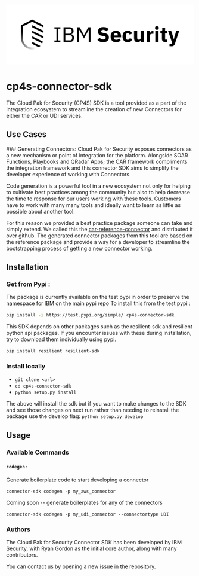 ![IBM Security](./assets/IBM_Security_lockup_pos_RGB.png)
# cp4s-connector-sdk
The Cloud Pak for Security (CP4S) SDK is a tool provided as a part of the integration ecosystem to streamline the creation of new Connectors for either the CAR or UDI services.

## Use Cases 

### Generating Connectors:
Cloud Pak for Security exposes connectors as a new mechanism or point of integration for the platform. Alongside SOAR Functions, Playbooks and QRadar Apps; the CAR framework compliments the integration framework and this connector SDK aims to simplify the developer experience of working with Connectors.

Code generation is a powerful tool in a new ecosystem not only for helping to cultivate best practices among the community but also to help decrease the time to response for our users working with these tools.
Customers have to work with many many tools and ideally want to learn as little as possible about another tool. 

For this reason we provided a best practice package someone can take and simply extend. We called this the [car-reference-connector](https://github.com/IBM/cp4s-car-reference-connector) and distributed it over github. The generated connector packages from this tool are based on the reference package and provide a way for a developer to streamline the bootstrapping process of getting a new connector working. 

## Installation 

### Get from Pypi : 
The package is currently available on the test pypi in order to preserve the namespace for IBM on the main pypi repo
To install this from the test pypi :
```bash
pip install -i https://test.pypi.org/simple/ cp4s-connector-sdk
```
This SDK depends on other packages such as the resilient-sdk and resilient python api packages. If you encounter issues with these during installation, try to download them individually using pypi.
```bash
pip install resilient resilient-sdk
```


### Install locally
+ `git clone <url>`
+ `cd cp4s-connector-sdk`
+ `python setup.py install` 

The above will install the sdk but if you want to make changes to the SDK and see those changes on next run rather than needing to reinstall the package use the develop flag:
`python setup.py develop` 

## Usage 
### Available Commands 
#### `codegen:`
Generate boilerplate code to start developing a connector
```
connector-sdk codegen -p my_aws_connector
```
Coming soon -- generate boilerplates for any of the connectors 
```
connector-sdk codegen -p my_udi_connector --connectortype UDI
```

### Authors
The Cloud Pak for Security Connector SDK has been developed by IBM Security, with Ryan Gordon as the initial core author, along with many contributors.

You can contact us by opening a new issue in the repository.